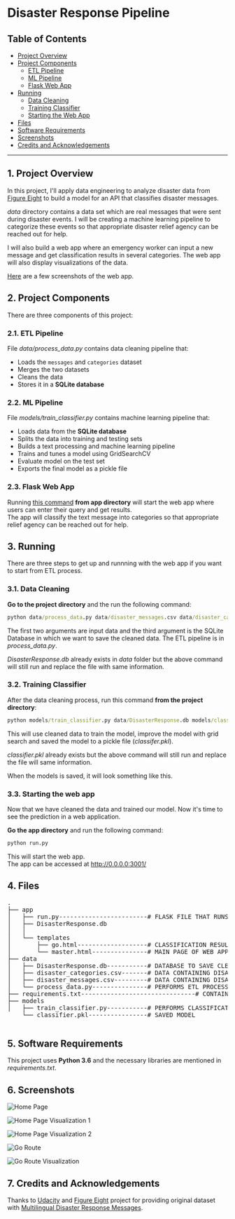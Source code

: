 # Disaster Response Pipeline

## Table of Contents

- [Project Overview](#overview)
- [Project Components](#components)
  - [ETL Pipeline](#etl_pipeline)
  - [ML Pipeline](#ml_pipeline)
  - [Flask Web App](#flask)
- [Running](#run)
  - [Data Cleaning](#cleaning)
  - [Training Classifier](#training)
  - [Starting the Web App](#starting)
- [Files](#files)
- [Software Requirements](#sw)  
- [Screenshots](#ss)
- [Credits and Acknowledgements](#credits)

***

<a id='overview'></a>

## 1. Project Overview

In this project, I'll apply data engineering to analyze disaster data from <a href="https://www.figure-eight.com/" target="_blank">Figure Eight</a> to build a model for an API that classifies disaster messages.

_data_ directory contains a data set which are real messages that were sent during disaster events. I will be creating a machine learning pipeline to categorize these events so that appropriate disaster relief agency can be reached out for help.

I will also build a web app where an emergency worker can input a new message and get classification results in several categories. The web app will also display visualizations of the data.

[Here](#eg) are a few screenshots of the web app.

<a id='components'></a>

## 2. Project Components

There are three components of this project:

<a id='etl_pipeline'></a>

### 2.1. ETL Pipeline

File _data/process_data.py_ contains data cleaning pipeline that:

- Loads the `messages` and `categories` dataset
- Merges the two datasets
- Cleans the data
- Stores it in a **SQLite database**

<a id='ml_pipeline'></a>

### 2.2. ML Pipeline

File _models/train_classifier.py_ contains machine learning pipeline that:

- Loads data from the **SQLite database**
- Splits the data into training and testing sets
- Builds a text processing and machine learning pipeline
- Trains and tunes a model using GridSearchCV
- Evaluate model on the test set
- Exports the final model as a pickle file

<a id='flask'></a>

### 2.3. Flask Web App

<a id='eg'></a>

Running [this command](#com) **from app directory** will start the web app where users can enter their query and get results.  
The app will classify the text message into categories so that appropriate relief agency can be reached out for help.


<a id='run'></a>

## 3. Running

There are three steps to get up and runnning with the web app if you want to start from ETL process.

<a id='cleaning'></a>

### 3.1. Data Cleaning

**Go to the project directory** and the run the following command:

```bat
python data/process_data.py data/disaster_messages.csv data/disaster_categories.csv data/DisasterResponse.db
```

The first two arguments are input data and the third argument is the SQLite Database in which we want to save the cleaned data. The ETL pipeline is in _process_data.py_.

_DisasterResponse.db_ already exists in _data_ folder but the above command will still run and replace the file with same information. 


<a id='training'></a>

### 3.2. Training Classifier

After the data cleaning process, run this command **from the project directory**:

```bat
python models/train_classifier.py data/DisasterResponse.db models/classifier.pkl
```

This will use cleaned data to train the model, improve the model with grid search and saved the model to a pickle file (_classifer.pkl_).

_classifier.pkl_ already exists but the above command will still run and replace the file will same information.


When the models is saved, it will look something like this.

<a id='acc'></a>

<a id='starting'></a>

### 3.3. Starting the web app

Now that we have cleaned the data and trained our model. Now it's time to see the prediction in a web application.

**Go the app directory** and run the following command:

<a id='com'></a>

```bat
python run.py
```

This will start the web app.  
The app can be accessed at http://0.0.0.0:3001/

<a id='conclusion'></a>


<a id='files'></a>

## 4. Files

<pre>
.
├── app
│   ├── run.py------------------------# FLASK FILE THAT RUNS APP
│   ├── DisasterResponse.db
│   │   
│   └── templates
│       ├── go.html-------------------# CLASSIFICATION RESULT PAGE OF WEB APP
│       └── master.html---------------# MAIN PAGE OF WEB APP
├── data
│   ├── DisasterResponse.db-----------# DATABASE TO SAVE CLEANED DATA TO
│   ├── disaster_categories.csv-------# DATA CONTAINING DISASTER CATEGORIES
│   ├── disaster_messages.csv---------# DATA CONTAINING DISASTER MESSAGES
│   └── process_data.py---------------# PERFORMS ETL PROCESS
├── requirements.txt-------------------------------# CONTAINING ALL DEPENDENCIES
├── models
│   ├── train_classifier.py-----------# PERFORMS CLASSIFICATION TASK
    └── classifier.pkl----------------# SAVED MODEL

</pre>

<a id='sw'></a>

## 5. Software Requirements

This project uses **Python 3.6** and the necessary libraries are mentioned in _requirements.txt_.

<a id='ss'></a>

## 6. Screenshots

![Home Page](https://user-images.githubusercontent.com/40590709/82116592-95a22780-9788-11ea-8262-6eeee5e39087.png)  

![Home Page Visualization 1](https://user-images.githubusercontent.com/40590709/82116611-bd918b00-9788-11ea-9d33-e186294e51fa.png)  

![Home Page Visualization 2](https://user-images.githubusercontent.com/40590709/82116624-d601a580-9788-11ea-83a3-e26c3dd33f5b.png)  

![Go Route](https://user-images.githubusercontent.com/40590709/82116695-51635700-9789-11ea-9f77-13ecdc0e39da.png)  

![Go Route Visualization](https://user-images.githubusercontent.com/40590709/82116735-7ce64180-9789-11ea-847f-3847d53ce6ae.png)


<a id='credits'></a>

## 7. Credits and Acknowledgements

Thanks to [Udacity](https://www.udacity.com/) and [Figure Eight](https://www.figure-eight.com) project for providing original dataset with [Multilingual Disaster Response Messages](https://www.figure-eight.com/dataset/combined-disaster-response-data).



